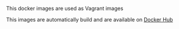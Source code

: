 This docker images are used as Vagrant images

This images are automatically build and are available on [Docker Hub](https://hub.docker.com/r/artemsidorenko/vagrant-environments/)

